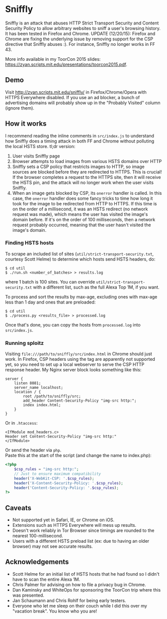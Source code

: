 # Sniffly

Sniffly is an attack that abuses HTTP Strict Transport Security and Content
Security Policy to allow arbitrary websites to sniff a user's browsing history.
It has been tested in Firefox and Chrome. UPDATE (12/20/15): Firefox and Chrome
are fixing the underlying issue by removing support for the CSP directive that
Sniffly abuses :). For instance, Sniffly no longer works in FF 43.

More info available in my ToorCon 2015 slides:
https://zyan.scripts.mit.edu/presentations/toorcon2015.pdf.

## Demo

Visit http://zyan.scripts.mit.edu/sniffly/ in Firefox/Chrome/Opera with HTTPS
Everywhere disabled. If you use an ad blocker, a bunch of advertising domains
will probably show up in the "Probably Visited" column (ignore them).

## How it works

I recommend reading the inline comments in `src/index.js` to understand
how Sniffly does a timing attack in both FF and Chrome without
polluting the local HSTS store. tl;dr version:

1. User visits Sniffly page
2. Browser attempts to load images from various HSTS domains over HTTP
3. Sniffly sets a CSP policy that restricts images to HTTP, so image sources
   are blocked before they are redirected to HTTPS. This is crucial! If the
   browser completes a request to the HTTPS site, then it will receive the HSTS
   pin, and the attack will no longer work when the user visits Sniffly.
4. When an image gets blocked by CSP, its `onerror` handler is called. In
   this case, the `onerror` handler does some fancy tricks to time how long it
   took for the image to be redirected from HTTP to HTTPS. If this time is on
   the order of a millisecond, it was an HSTS redirect (no network request was
   made), which means the user
   has visited the image's domain before. If it's on the order of 100
   milliseconds, then a network request probably occurred, meaning that the
   user hasn't visited the image's domain.


### Finding HSTS hosts

To scrape an included list of sites (`util/strict-transport-security.txt`, courtesy Scott Helme) to determine which hosts send HSTS headers, do:

```
$ cd util
$ ./run.sh <number_of_batches> > results.log
```

where 1 batch is 100 sites. You can override
`util/strict-transport-security.txt` with a different list, such as the full
Alexa Top 1M, if you want.

To process and sort the results by max-age, excluding ones with max-age less
than 1 day and ones that are preloaded:

```
$ cd util
$ ./process.py <results_file> > processed.log
```

Once that's done, you can copy the hosts from `processed.log` into
`src/index.js`.


### Running sploitz

Visiting `file:///path/to/sniffly/src/index.html` in Chrome should just work.
In Firefox, CSP headers using the <meta> tag are apparently not supported yet,
so you need to set up a local webserver to serve the CSP HTTP response
header. My Nginx server block looks something like this:

```
server {
    listen 8081;
    server_name localhost;
    location / {
        root /path/to/sniffly/src;
        add_header Content-Security-Policy "img-src http:";
        index index.html;
    }
}
```

Or in `.htaccess`:

```
<IfModule mod_headers.c>
Header set Content-Security-Policy "img-src http:"
</IfModule>
```

Or send the header via `php`.  
Paste this at the start of the script (and change the name to index.php):

```php
<?php
    $csp_rules = "img-src http:";
    // Just to ensure maximum compatibility
    header('X-WebKit-CSP: '.$csp_rules);
    header('X-Content-Security-Policy: '.$csp_rules);
    header('Content-Security-Policy: '.$csp_rules);
?>
```

## Caveats

* Not supported yet in Safari, IE, or Chrome on iOS.
* Extensions such as HTTPS Everywhere will mess up results.
* Doesn't work reliably in Tor Browser since timings are rounded to the nearest
  100-millisecond.
* Users with a different HSTS preload list (ex: due to having an older browser)
  may not see accurate results.


## Acknowledgements

* Scott Helme for an initial list of HSTS hosts that he had found so I didn't
  have to scan the entire Alexa 1M.
* Chris Palmer for advising on how to file a privacy bug in Chrome.
* Dan Kaminsky and WhiteOps for sponsoring the ToorCon trip where this was
  presented.
* Jan Schaumann and Chris Rohlf for being early testers.
* Everyone who let me sleep on their couch while I did this over my "vacation break". You know who you are!
